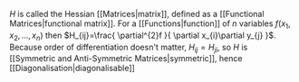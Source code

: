$H$ is called the Hessian [[Matrices|matrix]], defined as a [[Functional Matrices|functional matrix]]. For a [[Functions|function]] of $n$ variables $f(x_{1},x_{2},\dots,x_{n})$ then $H_{ij}=\frac{ \partial^{2}f }{ \partial x_{i}\partial y_{j} }$. Because order of differentiation doesn't matter, $H_{ij}=H_{ji}$, so $H$ is [[Symmetric and Anti-Symmetric Matrices|symmetric]], hence [[Diagonalisation|diagonalisable]]
